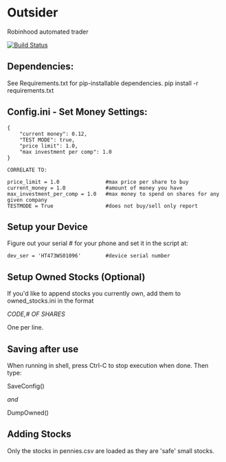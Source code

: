 # Outsider
Robinhood automated trader

[![Build Status](https://travis-ci.org/Reticulatas/Outsider.svg?branch=master)](https://travis-ci.org/Reticulatas/Outsider)

## Dependencies:

See Requirements.txt for pip-installable dependencies.
pip install -r requirements.txt

## Config.ini - Set Money Settings:

    {
        "current money": 0.12,
        "TEST MODE": true,
        "price limit": 1.0,
        "max investment per comp": 1.0
    }
    
    CORRELATE TO:
    
    price_limit = 1.0               #max price per share to buy
    current_money = 1.0             #amount of money you have
    max_investment_per_comp = 1.0   #max money to spend on shares for any given company
    TESTMODE = True                 #does not buy/sell only report
    
## Setup your Device

Figure out your serial # for your phone and set it in the script at:

    dev_ser = 'HT473WS01096'        #device serial number

## Setup Owned Stocks (Optional)

If you'd like to append stocks you currently own, add them to owned_stocks.ini in the format  

*CODE,# OF SHARES*  

One per line.

## Saving after use

When running in shell, press Ctrl-C to stop execution when done. Then type:  

SaveConfig()  

*and*  

DumpOwned()  


## Adding Stocks

Only the stocks in pennies.csv are loaded as they are 'safe' small stocks.

